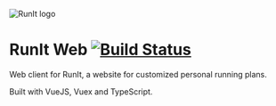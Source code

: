 ![RunIt logo](https://runit.mortimer.nu/static/logo.png)
# RunIt Web [![Build Status](https://travis-ci.org/mortimerh/runit-web.svg?branch=master)](https://travis-ci.org/mortimerh/runit-web)

Web client for RunIt, a website for customized personal running plans.

Built with VueJS, Vuex and TypeScript.
